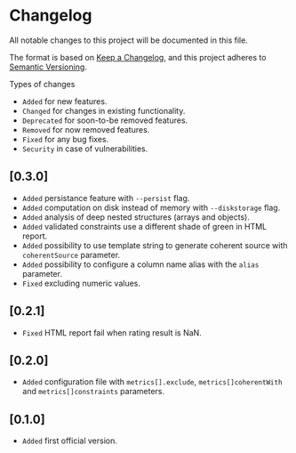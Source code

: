 # Changelog

All notable changes to this project will be documented in this file.

The format is based on [Keep a Changelog](https://keepachangelog.com/en/1.1.0/),
and this project adheres to [Semantic Versioning](https://semver.org/spec/v2.0.0.html).

Types of changes

- `Added` for new features.
- `Changed` for changes in existing functionality.
- `Deprecated` for soon-to-be removed features.
- `Removed` for now removed features.
- `Fixed` for any bug fixes.
- `Security` in case of vulnerabilities.

## [0.3.0]

- `Added` persistance feature with `--persist` flag.
- `Added` computation on disk instead of memory with `--diskstorage` flag.
- `Added` analysis of deep nested structures (arrays and objects).
- `Added` validated constraints use a different shade of green in HTML report.
- `Added` possibility to use template string to generate coherent source with `coherentSource` parameter.
- `Added` possibility to configure a column name alias with the `alias` parameter.
- `Fixed` excluding numeric values.

## [0.2.1]

- `Fixed` HTML report fail when rating result is NaN.

## [0.2.0]

- `Added` configuration file with `metrics[].exclude`, `metrics[]coherentWith` and `metrics[]constraints` parameters.

## [0.1.0]

- `Added` first official version.
